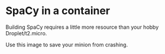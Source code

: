 # SpaCy in a container

Building SpaCy requires a little more resource than your hobby Droplet/t2.micro.

Use this image to save your minion from crashing.
